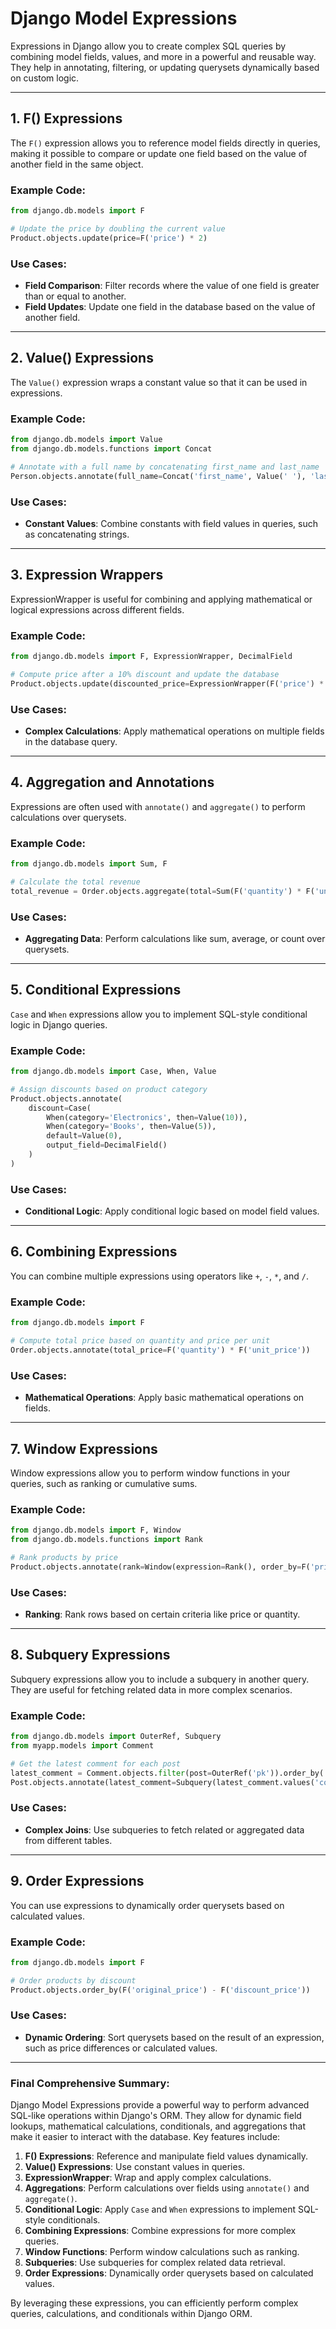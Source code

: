 # Django Model Expressions

Expressions in Django allow you to create complex SQL queries by combining model fields, values, and more in a powerful and reusable way. They help in annotating, filtering, or updating querysets dynamically based on custom logic.

---

## 1. F() Expressions

The `F()` expression allows you to reference model fields directly in queries, making it possible to compare or update one field based on the value of another field in the same object.

### Example Code:

```python
from django.db.models import F

# Update the price by doubling the current value
Product.objects.update(price=F('price') * 2)
```

### Use Cases:

- **Field Comparison**: Filter records where the value of one field is greater than or equal to another.
- **Field Updates**: Update one field in the database based on the value of another field.

---

## 2. Value() Expressions

The `Value()` expression wraps a constant value so that it can be used in expressions.

### Example Code:

```python
from django.db.models import Value
from django.db.models.functions import Concat

# Annotate with a full name by concatenating first_name and last_name
Person.objects.annotate(full_name=Concat('first_name', Value(' '), 'last_name'))
```

### Use Cases:

- **Constant Values**: Combine constants with field values in queries, such as concatenating strings.

---

## 3. Expression Wrappers

ExpressionWrapper is useful for combining and applying mathematical or logical expressions across different fields.

### Example Code:

```python
from django.db.models import F, ExpressionWrapper, DecimalField

# Compute price after a 10% discount and update the database
Product.objects.update(discounted_price=ExpressionWrapper(F('price') * 0.9, output_field=DecimalField()))
```

### Use Cases:

- **Complex Calculations**: Apply mathematical operations on multiple fields in the database query.

---

## 4. Aggregation and Annotations

Expressions are often used with `annotate()` and `aggregate()` to perform calculations over querysets.

### Example Code:

```python
from django.db.models import Sum, F

# Calculate the total revenue
total_revenue = Order.objects.aggregate(total=Sum(F('quantity') * F('unit_price')))
```

### Use Cases:

- **Aggregating Data**: Perform calculations like sum, average, or count over querysets.

---

## 5. Conditional Expressions

`Case` and `When` expressions allow you to implement SQL-style conditional logic in Django queries.

### Example Code:

```python
from django.db.models import Case, When, Value

# Assign discounts based on product category
Product.objects.annotate(
    discount=Case(
        When(category='Electronics', then=Value(10)),
        When(category='Books', then=Value(5)),
        default=Value(0),
        output_field=DecimalField()
    )
)
```

### Use Cases:

- **Conditional Logic**: Apply conditional logic based on model field values.

---

## 6. Combining Expressions

You can combine multiple expressions using operators like `+`, `-`, `*`, and `/`.

### Example Code:

```python
from django.db.models import F

# Compute total price based on quantity and price per unit
Order.objects.annotate(total_price=F('quantity') * F('unit_price'))
```

### Use Cases:

- **Mathematical Operations**: Apply basic mathematical operations on fields.

---

## 7. Window Expressions

Window expressions allow you to perform window functions in your queries, such as ranking or cumulative sums.

### Example Code:

```python
from django.db.models import F, Window
from django.db.models.functions import Rank

# Rank products by price
Product.objects.annotate(rank=Window(expression=Rank(), order_by=F('price').desc()))
```

### Use Cases:

- **Ranking**: Rank rows based on certain criteria like price or quantity.

---

## 8. Subquery Expressions

Subquery expressions allow you to include a subquery in another query. They are useful for fetching related data in more complex scenarios.

### Example Code:

```python
from django.db.models import OuterRef, Subquery
from myapp.models import Comment

# Get the latest comment for each post
latest_comment = Comment.objects.filter(post=OuterRef('pk')).order_by('-created_at')
Post.objects.annotate(latest_comment=Subquery(latest_comment.values('content')[:1]))
```

### Use Cases:

- **Complex Joins**: Use subqueries to fetch related or aggregated data from different tables.

---

## 9. Order Expressions

You can use expressions to dynamically order querysets based on calculated values.

### Example Code:

```python
from django.db.models import F

# Order products by discount
Product.objects.order_by(F('original_price') - F('discount_price'))
```

### Use Cases:

- **Dynamic Ordering**: Sort querysets based on the result of an expression, such as price differences or calculated values.

---

### Final Comprehensive Summary:

Django Model Expressions provide a powerful way to perform advanced SQL-like operations within Django's ORM. They allow for dynamic field lookups, mathematical calculations, conditionals, and aggregations that make it easier to interact with the database. Key features include:

1. **F() Expressions**: Reference and manipulate field values dynamically.
2. **Value() Expressions**: Use constant values in queries.
3. **ExpressionWrapper**: Wrap and apply complex calculations.
4. **Aggregations**: Perform calculations over fields using `annotate()` and `aggregate()`.
5. **Conditional Logic**: Apply `Case` and `When` expressions to implement SQL-style conditionals.
6. **Combining Expressions**: Combine expressions for more complex queries.
7. **Window Functions**: Perform window calculations such as ranking.
8. **Subqueries**: Use subqueries for complex related data retrieval.
9. **Order Expressions**: Dynamically order querysets based on calculated values.

By leveraging these expressions, you can efficiently perform complex queries, calculations, and conditionals within Django ORM.

